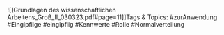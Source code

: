 
![[Grundlagen des wissenschaftlichen Arbeitens_Groß_II_030323.pdf#page=11]]Tags & Topics:
   #zurAnwendung
   #Eingipflige
   #eingipflig
   #Kennwerte
   #Rolle
   #Normalverteilung